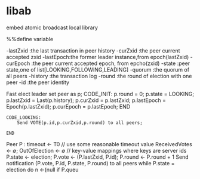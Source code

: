 libab
=====

embed atomic broadcast local library



%%define variable

-lastZxid :the last transaction in peer history
-curZxid  :the peer current accepted zxid
-lastEpoch:the former leader instance,from epoch(lastZxid)
-curEpoch :the peer current accepted epoch, from epcho(zxid)
-state    :peer state,one of list[LOOKING,FOLLOWING,LEADING]
-quorum        :the quorum of all peers
-history  :the transaction log
-round    :the round of election with one peer
-id       :the peer identity 



Fast elect leader
	set peer as p;
	CODE_INIT:
		p.round = 0;
		p.state = LOOKING;
		p.lastZxid = Last(p.history);
		p.curZxid = p.lastZxid;
		p.lastEpoch = Epoch(p.lastZxid);
		p.curEpoch = p.lastEpoch;
	END
	
	CODE_LOOKING:
		Send VOTE(p.id,p.curZxid,p.round) to all peers;
		
	END
	
Peer P :
timeout ← T0
// use some reasonable timeout value
ReceivedVotes ← ∅; OutOfElection ← ∅
// key-value mappings where keys are server ids
P.state ← election; P.vote ← (P.lastZxid, P.id); P.round ← P.round + 1
Send notification (P.vote, P.id, P.state, P.round) to all peers
while P.state = election do
n ←(null if P.queu
	
	
	
		
	
	

